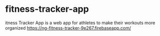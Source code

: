 # fitness-tracker-app
itness Tracker App is a web app for athletes to make their workouts more organized https://ng-fitness-tracker-9e267.firebaseapp.com/
